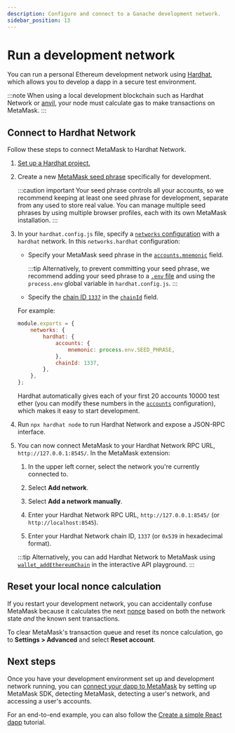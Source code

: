 ```yaml
---
description: Configure and connect to a Ganache development network.
sidebar_position: 13
---
```


# Run a development network

You can run a personal Ethereum development network using [Hardhat](https://hardhat.org/hardhat-network/docs/overview#hardhat-network),
which allows you to develop a dapp in a secure test environment.

:::note
When using a local development blockchain such as Hardhat Network or
[anvil](https://book.getfoundry.sh/anvil/#overview-of-anvil), your node must calculate gas to make
transactions on MetaMask.
:::

## Connect to Hardhat Network

Follow these steps to connect MetaMask to Hardhat Network.

1. [Set up a Hardhat project.](https://hardhat.org/hardhat-runner/docs/guides/project-setup)

2. Create a new
    [MetaMask seed phrase](https://support.metamask.io/hc/en-us/articles/360060826432-What-is-a-Secret-Recovery-Phrase-and-how-to-keep-your-crypto-wallet-secure#:~:text=Your%20Secret%20Recovery%20Phrase%20(SRP,are%20connected%20to%20that%20phrase.))
    specifically for development.

    :::caution important
    Your seed phrase controls all your accounts, so we recommend keeping at least one seed phrase for
    development, separate from any used to store real value.
    You can manage multiple seed phrases by using multiple browser profiles, each with its own
    MetaMask installation.
    :::

3. In your `hardhat.config.js` file, specify a
    [`networks` configuration](https://hardhat.org/hardhat-runner/docs/config#networks-configuration)
    with a `hardhat` network.
    In this `networks.hardhat` configuration:

    - Specify your MetaMask seed phrase in the
      [`accounts.mnemonic`](https://hardhat.org/hardhat-network/docs/reference#accounts) field.

      :::tip
      Alternatively, to prevent committing your seed phrase, we recommend adding your seed phrase to a
      [`.env` file](https://docs.infura.io/tutorials/developer-tools/javascript-dotenv) and using the
      `process.env` global variable in `hardhat.config.js`.
      :::

    - Specify the [chain ID `1337`](https://hardhat.org/hardhat-network/docs/metamask-issue) in the
      [`chainId`](https://hardhat.org/hardhat-network/docs/reference#chainid) field.

    For example:

    ```js
    module.exports = {
        networks: {
            hardhat: {
                accounts: {
                    mnemonic: process.env.SEED_PHRASE,
                },
                chainId: 1337,
            },
        },
    };
    ```

    Hardhat automatically gives each of your first 20 accounts 10000 test ether (you can modify
    these numbers in the [`accounts`](https://hardhat.org/hardhat-network/docs/reference#accounts)
    configuration), which makes it easy to start development.

4. Run `npx hardhat node` to run Hardhat Network and expose a JSON-RPC interface.

5. You can now connect MetaMask to your Hardhat Network RPC URL, `http://127.0.0.1:8545/`.
    In the MetaMask extension:

   1. In the upper left corner, select the network you're currently connected to.

   2. Select **Add network**.

   3. Select **Add a network manually**.

   4. Enter your Hardhat Network RPC URL, `http://127.0.0.1:8545/` (or `http://localhost:8545`).

   5. Enter your Hardhat Network chain ID, `1337` (or `0x539` in hexadecimal format).

   :::tip
   Alternatively, you can add Hardhat Network to MetaMask using
   [`wallet_addEthereumChain`](/wallet/reference/wallet_addethereumchain/?AddEthereumChainParameter[rpcUrls][0]=http://127.0.0.1:8545&AddEthereumChainParameter[chainId]=0x539&AddEthereumChainParameter[chainName]=Hardhat&AddEthereumChainParameter[nativeCurrency][name]=testEth&AddEthereumChainParameter[nativeCurrency][symbol]=testEth&AddEthereumChainParameter[nativeCurrency][decimals]=18)
   in the interactive API playground.
   :::

## Reset your local nonce calculation

If you restart your development network, you can accidentally confuse MetaMask
because it calculates the next [nonce](send-transactions.md#nonce) based on both the
network state *and* the known sent transactions.

To clear MetaMask's transaction queue and reset its nonce calculation, go to **Settings > Advanced**
and select **Reset account**.

## Next steps

Once you have your development environment set up and development network running, you can
[connect your dapp to MetaMask](/wallet/how-to/connect) by setting up MetaMask SDK, detecting
MetaMask, detecting a user's network, and accessing a user's accounts.

For an end-to-end example, you can also follow the
[Create a simple React dapp](../tutorials/react-dapp-local-state.md) tutorial.
